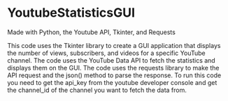 # YoutubeStatisticsGUI
Made with Python, the Youtube API, Tkinter, and Requests

This code uses the Tkinter library to create a GUI application that displays the number of views, subscribers, and videos for a specific YouTube channel. The code uses the YouTube Data API to fetch the statistics and displays them on the GUI. The code uses the requests library to make the API request and the json() method to parse the response. To run this code you need to get the api_key from the youtube developer console and get the channel_id of the channel you want to fetch the data from.
